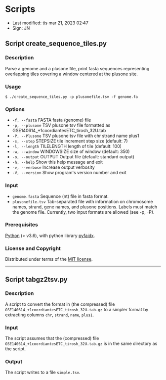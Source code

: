 # Scripts

- Last modified: tis mar 21, 2023  02:47
- Sign: JN

## Script create\_sequence\_tiles.py

### Description

Parse a genome and a plusone file, print fasta sequences representing
overlapping tiles covering a window centered at the plusone site.

### Usage

    $ ./create_sequence_tiles.py -p plusonefile.tsv -f genome.fa

### Options

- `-f, --fasta`   FASTA fasta (genome) file
- `-p, --plusone` TSV plusone tsv file formatted as GSE140614_+1coordiantesETC_tirosh_32U.tab
- `-P, --Plusone` TSV plusone tsv file with chr strand name plus1
- `-s, --step`    STEPSIZE tile increment step size (default: 7)
- `-l, --length`  TILELENGTH length of tile (default: 100)
- `-w, --window`  WINDOWSIZE size of window (default: 350)
- `-o, --output`  OUTPUT Output file (default: standard output)
- `-h, --help`    Show this help message and exit
- `-v, --verbose` Increase output verbosity
- `-V, --version` Show program's version number and exit

### Input

- `genome.fasta` Sequence (nt) file in fasta format.
- `plusonefile.tsv` Tab-separated file with information on chromosome names,
  strand, gene names, and plusone positions.  Labels must match the genome
  file.  Currently, two input formats are allowed (see -p, -P).

### Prerequisites

[Python](https://www.python.org/) (> v3.6), with python library [pyfaidx](https://pypi.org/project/pyfaidx/).

### License and Copyright

Distributed under terms of the [MIT license](LICENSE).

---

## Script tabgz2tsv.py

### Description

A script to convert the format in (the compressed) file `GSE140614_+1coordiantesETC_tirosh_32U.tab.gz`
to a simpler format by extracting columns `chr`, `strand`, `name`, `plus1`.

### Input

The script assumes that the (compressed) file `GSE140614_+1coordiantesETC_tirosh_32U.tab.gz` is in the
same directory as the script.

### Output

The script writes to a file `simple.tsv`.


